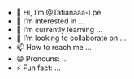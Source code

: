 - 👋 Hi, I’m @Tatianaaa-Lpe
- 👀 I’m interested in ...
- 🌱 I’m currently learning ...
- 💞️ I’m looking to collaborate on ...
- 📫 How to reach me ...
- 😄 Pronouns: ...
- ⚡ Fun fact: ...

<!---
Tatianaaa-Lpe/Tatianaaa-Lpe is a ✨ special ✨ repository because its `README.md` (this file) appears on your GitHub profile.
You can click the Preview link to take a look at your changes.
--->
